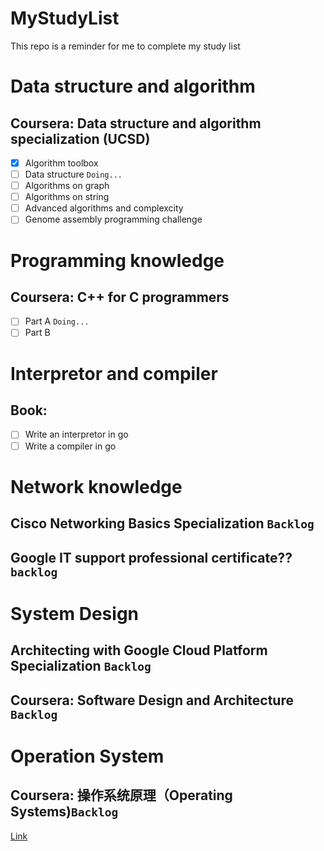 # MyStudyList 
This repo is a reminder for me to complete my study list

# Data structure and algorithm

## Coursera: Data structure and algorithm specialization (UCSD)
  - [x] Algorithm toolbox
  - [ ] Data structure `Doing...`
  - [ ] Algorithms on graph
  - [ ] Algorithms on string
  - [ ] Advanced algorithms and complexcity
  - [ ] Genome assembly programming challenge 

# Programming knowledge

## Coursera: C++ for C programmers

  - [ ] Part A `Doing...`
  - [ ] Part B

# Interpretor and compiler

## Book: 

  - [ ] Write an interpretor in go
  - [ ] Write a compiler in go
  
# Network knowledge

## Cisco Networking Basics Specialization `Backlog`

## Google IT support professional certificate?? `backlog`

# System Design

## Architecting with Google Cloud Platform Specialization `Backlog`

## Coursera: Software Design and Architecture `Backlog`

# Operation System

## Coursera: 操作系统原理（Operating Systems)`Backlog`
  [Link](https://www.coursera.org/learn/os-pku)
